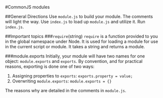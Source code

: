 #CommonJS modules

##General Directions
Use `module.js` to build your module. The comments will light the way.
Use `index.js` to load up `module.js` and utilize it.
Run `index.js`.

##Important topics
###`require`(string)
`require` is a function provided to you in the global namespace under Node.
It is used for loading a module for use in the current script or module.
It takes a string and returns a module.

###module.exports
Initially, your module will have two names for one object: `module.exports` and
`exports`. By convention, and for practical reasons, exporting is done one of
two ways:

1. Assigning properties to `exports`: `exports.property = value;`
2. Overwriting `module.exports`: `module.exports = {}`

The reasons why are detailed in the comments in `module.js`.
